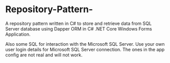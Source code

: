 # Repository-Pattern-
A repository pattern written in C# to store and retrieve data from SQL Server database using Dapper ORM in C# .NET Core Windows Forms Application.

Also some SQL for interaction with the Microsoft SQL Server. Use your own user login details for Microsoft SQL Server connection. The ones in the app config are not real and will not work.
